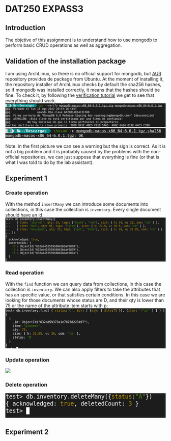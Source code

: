 # DAT250 EXPASS3
## Introduction
The objetive of this assignment is to understand how to use mongodb to perform basic CRUD operations as well as aggregation.

## Validation of the installation package
I am using ArchLinux, so there is no official support for mongodb, but [AUR](https://aur.archlinux.org/) repository provides de package from Ubuntu. At the moment of installing it, the repository installer of ArchLinux checks by default the sha256 hashes, so if mongodb was installed correctly, it means that the hashes should be fine. To check it, by following the [verification tutorial](https://www.mongodb.com/docs/manual/tutorial/verify-mongodb-packages/) we get to see that everything should work.
![](imgs/verificationWithWarning.png)
![](imgs/verifyChecksum.png)

Note: in the first picture we can see a warning but the sign is correct. As it is not a big problem and it is probably caused by the problems with the non-official repositories, we can just suppose that everything is fine (or that is what I was told to do by the lab assistant).

## Experiment 1
### Create operation
With the method `insertMany` we can introduce some documents into collections, in this case the collection is `inventory`. Every single document should have an id.
![](imgs/createOperation.png)

### Read operation
With the `find` function we can query data from collections, in this case the collection is `inventory`. We can also apply filters to take the attributes that has an specific value, or that satisfies certain conditions. In this case we are looking for those documents whose status are D, and their qty is lower than 75 or the name of the attribute item starts with p;
![](imgs/findOperation.png)

### Update operation
![](imgs/updateOperation.png)

### Delete operation
![](imgs/deleteOperation.png)

## Experiment 2
